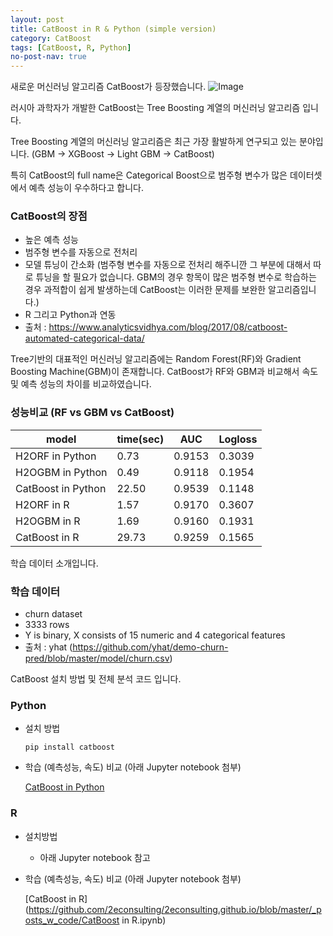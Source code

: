 ```yaml
---
layout: post
title: CatBoost in R & Python (simple version)
category: CatBoost 
tags: [CatBoost, R, Python]
no-post-nav: true
---
```


새로운 머신러닝 알고리즘 CatBoost가 등장했습니다. ![Image](./_img/catboost.jpg)

러시아 과학자가 개발한 CatBoost는 Tree Boosting 계열의 머신러닝 알고리즘 입니다. 

Tree Boosting 계열의 머신러닝 알고리즘은 최근 가장 활발하게 연구되고 있는 분야입니다. 
(GBM -> XGBoost -> Light GBM -> CatBoost)  

특히 CatBoost의 full name은 Categorical Boost으로 범주형 변수가 많은 데이터셋에서 예측 성능이 우수하다고 합니다. 

### CatBoost의 장점
* 높은 예측 성능 
* 범주형 변수를 자동으로 전처리
* 모델 튜닝이 간소화 (범주형 변수를 자동으로 전처리 해주니깐 그 부분에 대해서 따로 튜닝을 할 필요가 없습니다. GBM의 경우 항목이 많은 범주형 변수로 학습하는 경우 과적합이 쉽게 발생하는데 CatBoost는 이러한 문제를 보완한 알고리즘입니다.)
* R 그리고 Python과 연동  
* 출처 : https://www.analyticsvidhya.com/blog/2017/08/catboost-automated-categorical-data/

Tree기반의 대표적인 머신러닝 알고리즘에는 Random Forest(RF)와 Gradient Boosting Machine(GBM)이 존재합니다. 
CatBoost가 RF와 GBM과 비교해서 속도 및 예측 성능의 차이를 비교하였습니다. 

### 성능비교 (RF vs GBM vs CatBoost)
|  model | time(sec) | AUC | Logloss |
| ------------ | ------------ | ------------ | ------------ |
| H2ORF in Python | 0.73 | 0.9153 | 0.3039 |
| H2OGBM in Python | 0.49 | 0.9118 | 0.1954 |
| CatBoost in Python | 22.50 | 0.9539 | 0.1148 |
| H2ORF in R | 1.57 | 0.9170 | 0.3607 |
| H2OGBM in R | 1.69 | 0.9160 | 0.1931 |
| CatBoost in R | 29.73 | 0.9259 | 0.1565 |

학습 데이터 소개입니다. 

### 학습 데이터 
* churn dataset 
* 3333 rows
* Y is binary, X consists of 15 numeric and 4 categorical features
* 출처 : yhat (https://github.com/yhat/demo-churn-pred/blob/master/model/churn.csv)

CatBoost 설치 방법 및 전체 분석 코드 입니다. 

### Python
* 설치 방법

  `pip install catboost`

* 학습 (예측성능, 속도) 비교 (아래 Jupyter notebook 첨부)

  [CatBoost in Python](https://github.com/2econsulting/2econsulting.github.io/blob/master/_posts_w_code/CatBoost.ipynb)

### R
* 설치방법
  * 아래 Jupyter notebook 참고
* 학습 (예측성능, 속도) 비교 (아래 Jupyter notebook 첨부)

  [CatBoost in R](https://github.com/2econsulting/2econsulting.github.io/blob/master/_posts_w_code/CatBoost in R.ipynb)



